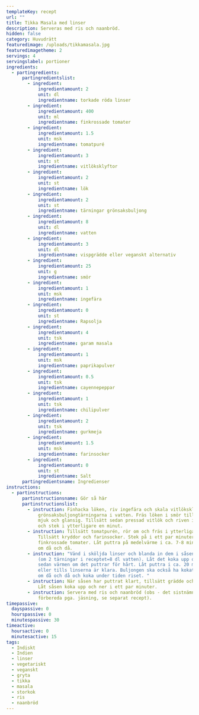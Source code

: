 ```yaml
---
templateKey: recept
url: ""
title: Tikka Masala med linser
description: Serveras med ris och naanbröd.
hidden: false
category: Huvudrätt
featuredimage: /uploads/tikkamasala.jpg
featuredimagetheme: 2
servings: 4
servingslabel: portioner
ingredients:
  - partingredients:
      partingredientslist:
        - ingredient:
            ingredientamount: 2
            unit: dl
            ingredientname: torkade röda linser
        - ingredient:
            ingredientamount: 400
            unit: ml
            ingredientname: finkrossade tomater
        - ingredient:
            ingredientamount: 1.5
            unit: msk
            ingredientname: tomatpuré
        - ingredient:
            ingredientamount: 3
            unit: st
            ingredientname: vitlöksklyftor
        - ingredient:
            ingredientamount: 2
            unit: st
            ingredientname: lök
        - ingredient:
            ingredientamount: 2
            unit: st
            ingredientname: tärningar grönsaksbuljong
        - ingredient:
            ingredientamount: 8
            unit: dl
            ingredientname: vatten
        - ingredient:
            ingredientamount: 3
            unit: dl
            ingredientname: vispgrädde eller veganskt alternativ
        - ingredient:
            ingredientamount: 25
            unit: g
            ingredientname: smör
        - ingredient:
            ingredientamount: 1
            unit: msk
            ingredientname: ingefära
        - ingredient:
            ingredientamount: 0
            unit: st
            ingredientname: Rapsolja
        - ingredient:
            ingredientamount: 4
            unit: tsk
            ingredientname: garam masala
        - ingredient:
            ingredientamount: 1
            unit: msk
            ingredientname: paprikapulver
        - ingredient:
            ingredientamount: 0.5
            unit: tsk
            ingredientname: cayennepeppar
        - ingredient:
            ingredientamount: 1
            unit: tsk
            ingredientname: chilipulver
        - ingredient:
            ingredientamount: 2
            unit: tsk
            ingredientname: gurkmeja
        - ingredient:
            ingredientamount: 1.5
            unit: msk
            ingredientname: farinsocker
        - ingredient:
            ingredientamount: 0
            unit: st
            ingredientname: Salt
      partingredientsname: Ingredienser
instructions:
  - partinstructions:
      partinstructionsname: Gör så här
      partinstructionslist:
        - instruction: Finhacka löken, riv ingefära och skala vitlöksklyftorna. Koka upp
            grönsaksbuljongtärningarna i vatten. Fräs löken i smör tills den är
            mjuk och glansig. Tillsätt sedan pressad vitlök och riven ingefära
            och stek i ytterligare en minut.
        - instruction: Tillsätt tomatpurén, rör om och fräs i ytterligare ett par minuter.
            Tillsätt kryddor och farinsocker. Stek på i ett par minuter. Häll i
            finkrossade tomater. Låt puttra på medelvärme i ca. 7-8 minuter. Rör
            om då och då.
        - instruction: "Vänd i sköljda linser och blanda in dem i såsen. Tillsätt buljong
            (om 2 tärningar i receptet=8 dl vatten). Låt det koka upp och sänk
            sedan värmen om det puttrar för hårt. Låt puttra i ca. 20 minuter
            eller tills linserna är klara. Buljongen ska också ha kokat ned. Rör
            om då och då och koka under tiden riset. "
        - instruction: När såsen har puttrat klart, tillsätt grädde och smaka av med salt.
            Låt såsen koka upp och ner i ett par minuter.
        - instruction: Servera med ris och naanbröd (obs - det sistnämna tar lite tid att
            förbereda pga. jäsning, se separat recept).
timepassive:
  dayspassive: 0
  hourspassive: 0
  minutespassive: 30
timeactive:
  hoursactive: 0
  minutesactive: 15
tags:
  - Indiskt
  - Indien
  - linser
  - vegetariskt
  - veganskt
  - gryta
  - tikka
  - masala
  - storkok
  - ris
  - naanbröd
---
```

